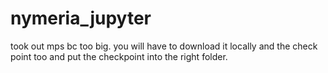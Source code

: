 # nymeria_jupyter
took out mps bc too big. you will have to download it locally and the check point too and put the checkpoint into the right folder. 
